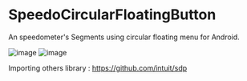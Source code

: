 # SpeedoCircularFloatingButton
An speedometer's Segments using circular floating menu for Android.

![image](https://raw.githubusercontent.com/zserfvgy156/SpeedoCircularFloatingButton/blob/master/Screenshot_2016-05-01-21-31-12.png)
![image](https://raw.githubusercontent.com/zserfvgy156/SpeedoCircularFloatingButton/blob/master/Screenshot_2016-05-01-21-31-16.png)

Importing others library :
https://github.com/intuit/sdp
